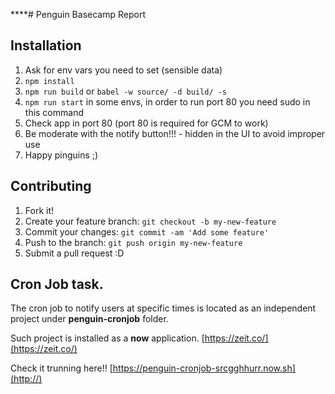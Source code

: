 ****# Penguin Basecamp Report

## Installation

1. Ask for env vars you need to set (sensible data)
2. `npm install`
3. `npm run build` or `babel -w source/ -d build/ -s`
4. `npm run start` in some envs, in order to run port 80 you need sudo in this command
5. Check app in port 80 (port 80 is required for GCM to work)
7. Be moderate with the notify button!!! - hidden in the UI to avoid improper use
6. Happy pinguins ;)


## Contributing
1. Fork it!
2. Create your feature branch: `git checkout -b my-new-feature`
3. Commit your changes: `git commit -am 'Add some feature'`
4. Push to the branch: `git push origin my-new-feature`
5. Submit a pull request :D


## Cron Job task.
The cron job to notify users at specific times is located as an independent project under **penguin-cronjob** folder.

Such project is installed as a **now** application.
[https://zeit.co/](https://zeit.co/)

Check it trunning here!! [https://penguin-cronjob-srcgghhurr.now.sh](http://)
